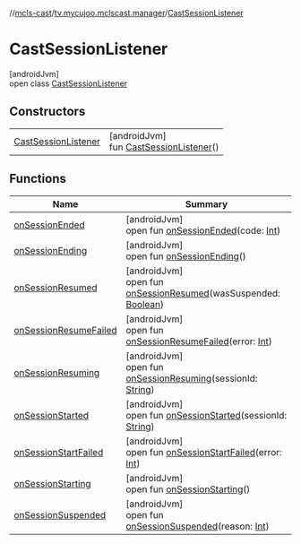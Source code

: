 //[mcls-cast](../../../index.md)/[tv.mycujoo.mclscast.manager](../index.md)/[CastSessionListener](index.md)

# CastSessionListener

[androidJvm]\
open class [CastSessionListener](index.md)

## Constructors

| | |
|---|---|
| [CastSessionListener](-cast-session-listener.md) | [androidJvm]<br>fun [CastSessionListener](-cast-session-listener.md)() |

## Functions

| Name | Summary |
|---|---|
| [onSessionEnded](on-session-ended.md) | [androidJvm]<br>open fun [onSessionEnded](on-session-ended.md)(code: [Int](https://kotlinlang.org/api/latest/jvm/stdlib/kotlin/-int/index.html)) |
| [onSessionEnding](on-session-ending.md) | [androidJvm]<br>open fun [onSessionEnding](on-session-ending.md)() |
| [onSessionResumed](on-session-resumed.md) | [androidJvm]<br>open fun [onSessionResumed](on-session-resumed.md)(wasSuspended: [Boolean](https://kotlinlang.org/api/latest/jvm/stdlib/kotlin/-boolean/index.html)) |
| [onSessionResumeFailed](on-session-resume-failed.md) | [androidJvm]<br>open fun [onSessionResumeFailed](on-session-resume-failed.md)(error: [Int](https://kotlinlang.org/api/latest/jvm/stdlib/kotlin/-int/index.html)) |
| [onSessionResuming](on-session-resuming.md) | [androidJvm]<br>open fun [onSessionResuming](on-session-resuming.md)(sessionId: [String](https://kotlinlang.org/api/latest/jvm/stdlib/kotlin/-string/index.html)) |
| [onSessionStarted](on-session-started.md) | [androidJvm]<br>open fun [onSessionStarted](on-session-started.md)(sessionId: [String](https://kotlinlang.org/api/latest/jvm/stdlib/kotlin/-string/index.html)) |
| [onSessionStartFailed](on-session-start-failed.md) | [androidJvm]<br>open fun [onSessionStartFailed](on-session-start-failed.md)(error: [Int](https://kotlinlang.org/api/latest/jvm/stdlib/kotlin/-int/index.html)) |
| [onSessionStarting](on-session-starting.md) | [androidJvm]<br>open fun [onSessionStarting](on-session-starting.md)() |
| [onSessionSuspended](on-session-suspended.md) | [androidJvm]<br>open fun [onSessionSuspended](on-session-suspended.md)(reason: [Int](https://kotlinlang.org/api/latest/jvm/stdlib/kotlin/-int/index.html)) |
